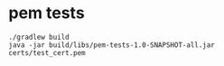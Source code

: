 # pem tests

```
./gradlew build
java -jar build/libs/pem-tests-1.0-SNAPSHOT-all.jar certs/test_cert.pem
```
